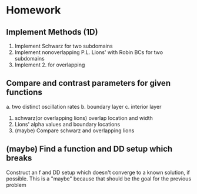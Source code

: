 # Homework
## Implement Methods (1D)
1. Implement Schwarz for two subdomains 
2. Implement nonoverlapping P.L. Lions' with Robin BCs for two subdomains
3. Implement 2. for overlapping

## Compare and contrast parameters for given functions
a. two distinct oscillation rates
b. boundary layer
c. interior layer

1. schwarz(or overlapping lions) overlap location and width
2. Lions' alpha values and boundary locations
3. (maybe) Compare schwarz and overlapping lions

## (maybe) Find a function and DD setup which breaks
Construct an f and DD setup which doesn't converge to a known solution, if possible.
This is a "maybe" because that should be the goal for the previous problem
